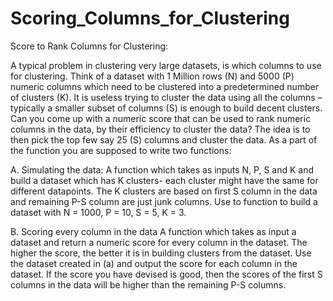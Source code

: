 # Scoring_Columns_for_Clustering

Score to Rank Columns for Clustering:

A typical problem in clustering very large datasets, is which columns to use for clustering. Think of a dataset with 1 Million rows (N) and 5000 (P) numeric columns which need to be clustered into a predetermined number of clusters (K). It is useless trying to cluster the data using all the columns – typically a smaller subset of columns (S) is enough to build decent clusters.
Can you come up with a numeric score that can be used to rank numeric columns in the data, by their efficiency to cluster the data? The idea is to then pick the top few say 25 (S) columns and cluster the data.
As a part of the function you are supposed to write two functions:

A.	Simulating the data:
A function which takes as inputs N, P, S and K and build a dataset which has K clusters- each cluster might have the same for different datapoints. The K clusters are based on first S column in the data and remaining P-S column are just junk columns.
Use to function to build a dataset with N = 1000, P = 10, S = 5, K = 3.

B.	Scoring every column in the data
A function which takes as input a dataset and return a numeric score for every column in the dataset. The higher the score, the better it is in building clusters from the dataset. Use the dataset created in (a) and output the score for each column in the dataset. If the score you have devised is good, then the scores of the first S columns in the data will be higher than the remaining P-S columns.

